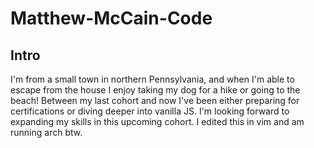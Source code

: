 # Matthew-McCain-Code
## Intro
I'm from a small town in northern Pennsylvania, and when I'm able to escape from the house I enjoy taking my dog for a hike or going to the beach! Between my last cohort and now I've been either preparing for certifications or diving deeper into vanilla JS. I'm looking forward to expanding my skills in this upcoming cohort. I edited this in vim and am running arch btw.
